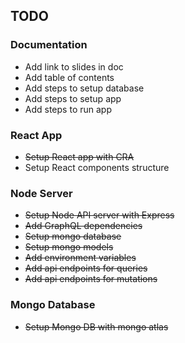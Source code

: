 ## TODO

### Documentation
- Add link to slides in doc
- Add table of contents
- Add steps to setup database
- Add steps to setup app
- Add steps to run app

### React App
- ~~Setup React app with CRA~~
- Setup React components structure

### Node Server
- ~~Setup Node API server with Express~~
- ~~Add GraphQL dependencies~~
- ~~Setup mongo database~~
- ~~Setup mongo models~~ 
- ~~Add environment variables~~
- ~~Add api endpoints for queries~~
- ~~Add api endpoints for mutations~~

### Mongo Database
- ~~Setup Mongo DB with mongo atlas~~
